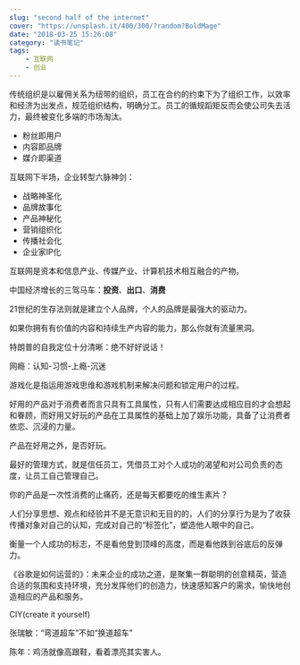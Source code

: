 ```yaml
---
slug: "second half of the internet"
cover: "https://unsplash.it/400/300/?random?BoldMage"
date: "2018-03-25 15:26:08"
category: "读书笔记"
tags:
    - 互联网
    - 创业
---
```

传统组织是以雇佣关系为纽带的组织，员工在合约的约束下为了组织工作，以效率和经济为出发点，规范组织结构，明确分工。员工的循规蹈矩反而会使公司失去活力，最终被变化多端的市场淘汰。

- 粉丝即用户
- 内容即品牌
- 媒介即渠道

互联网下半场，企业转型六脉神剑：

- 战略神圣化
- 品牌故事化
- 产品神秘化
- 营销组织化
- 传播社会化
- 企业家IP化

互联网是资本和信息产业、传媒产业、计算机技术相互融合的产物。

中国经济增长的三驾马车：**投资**、**出口**、**消费**

21世纪的生存法则就是建立个人品牌，个人的品牌是最强大的驱动力。

如果你拥有有价值的内容和持续生产内容的能力，那么你就有流量黑洞。

特朗普的自我定位十分清晰：绝不好好说话！

网瘾：认知-习惯-上瘾-沉迷

游戏化是指运用游戏思维和游戏机制来解决问题和锁定用户的过程。

好用的产品对于消费者而言只具有工具属性，只有人们需要达成相应目的才会想起和眷顾，而好用又好玩的产品在工具属性的基础上加了娱乐功能，具备了让消费者依恋、沉浸的力量。

产品在好用之外，是否好玩。

最好的管理方式，就是信任员工，凭借员工对个人成功的渴望和对公司负责的态度，让员工自己管理自己。

你的产品是一次性消费的止痛药，还是每天都要吃的维生素片？

人们分享思想、观点和经验并不是无意识和无目的的，人们的分享行为是为了收获传播对象对自己的认知，完成对自己的“标签化”，塑造他人眼中的自己。

衡量一个人成功的标志，不是看他登到顶峰的高度，而是看他跌到谷底后的反弹力。

《谷歌是如何运营的》：未来企业的成功之道，是聚集一群聪明的创意精英，营造合适的氛围和支持环境，充分发挥他们的创造力，快速感知客户的需求，愉快地创造相应的产品和服务。

CIY(create it yourself)

张瑞敏：“弯道超车”不如“换道超车”

陈年：鸡汤就像高跟鞋，看着漂亮其实害人。

